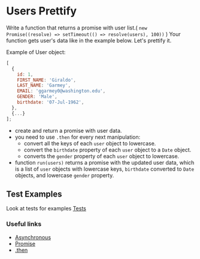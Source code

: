 # Users Prettify

Write a function that returns a promise with user list.( `new Promise((resolve) => setTimeout(() => resolve(users), 100))` ) Your function gets user's data like in the example below. Let's prettify it.

Example of User object:

```javascript
[
  {
    id: 1,
    FIRST_NAME: 'Giraldo',
    LAST_NAME: 'Garmey',
    EMAIL: 'ggarmey0@washington.edu',
    GENDER: 'Male',
    birthdate: '07-Jul-1962',
  },
  {...}
];
```

- create and return a promise with user data.
- you need to use `.then` for every next manipulation:
  - convert all the keys of each `user` object to lowercase.
  - convert the `birthdate` property of each `user` object to a `Date` object.
  - converts the `gender` property of each `user` object to lowercase.
- function `run(users)` returns a promise with the updated user data, which is a list of `user` objects with lowercase keys, `birthdate` converted to `Date` objects, and lowercase `gender` property.

## Test Examples

Look at tests for examples
[Tests](__tests__/index.spec.js)

### Useful links

- [Asynchronous](https://developer.mozilla.org/en-US/docs/Learn/JavaScript/Asynchronous)
- [Promise](https://javascript.info/promise-basics)
- [.then](https://developer.mozilla.org/en-US/docs/Web/JavaScript/Reference/Global_Objects/Promise/then)
